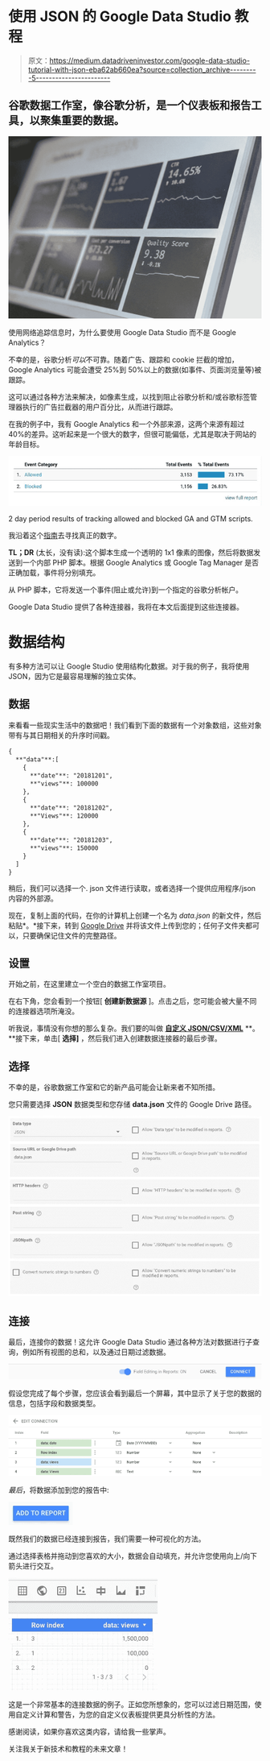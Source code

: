 # 使用 JSON 的 Google Data Studio 教程

> 原文：<https://medium.datadriveninvestor.com/google-data-studio-tutorial-with-json-eba62ab660ea?source=collection_archive---------5----------------------->

## 谷歌数据工作室，像谷歌分析，是一个仪表板和报告工具，以聚集重要的数据。

![](img/37e592b75bb80d8cfe17fabd61ec728d.png)

使用网络追踪信息时，为什么要使用 Google Data Studio 而不是 Google Analytics？

不幸的是，谷歌分析*可以*不可靠。随着广告、跟踪和 cookie 拦截的增加，Google Analytics 可能会遭受 25%到 50%以上的数据(如事件、页面浏览量等)被跟踪。

这可以通过各种方法来解决，如像素生成，以找到阻止谷歌分析和/或谷歌标签管理器执行的广告拦截器的用户百分比，从而进行跟踪。

在我的例子中，我有 Google Analytics 和一个外部来源，这两个来源有超过 40%的差异。这听起来是一个很大的数字，但很可能偏低，尤其是取决于网站的年龄目标。

![](img/f094e93698d46a788b77cee0612675f3.png)

2 day period results of tracking allowed and blocked GA and GTM scripts.

我沿着这个[指南](https://marthijnhoiting.com/detect-if-someone-is-blocking-google-analytics-or-google-tag-manager/)去寻找真正的数字。

**TL；DR** (太长，没有读):这个脚本生成一个透明的 1x1 像素的图像，然后将数据发送到一个内部 PHP 脚本。根据 Google Analytics 或 Google Tag Manager 是否正确加载，事件将分别填充。

从 PHP 脚本，它将发送一个事件(阻止或允许)到一个指定的谷歌分析帐户。

Google Data Studio 提供了各种连接器，我将在本文后面提到这些连接器。

# 数据结构

有多种方法可以让 Google Studio 使用结构化数据。对于我的例子，我将使用 JSON，因为它是最容易理解的独立实体。

## 数据

来看看一些现实生活中的数据吧！我们看到下面的数据有一个对象数组，这些对象带有与其日期相关的升序时间戳。

```
{  
  **"data"**:[  
    {  
      **"date"**: "20181201",
      **"views"**: 100000
    },
    {  
      **"date"**: "20181202",
      **"Views"**: 120000
    },
    {  
      **"date"**: "20181203",
      **"views"**: 150000
    }
  ]
}
```

稍后，我们可以选择一个. json 文件进行读取，或者选择一个提供应用程序/json 内容的外部源。

现在，复制上面的代码，在你的计算机上创建一个名为 *data.json* 的新文件，然后粘贴*。*接下来，转到 [Google Drive](https://drive.google.com/drive/u/0/my-drive) 并将该文件上传到您的；任何子文件夹都可以，只要确保记住文件的完整路径。

## 设置

开始之前，在这里建立一个空白的数据工作室项目。

在右下角，您会看到一个按钮[ **创建新数据源** ]。点击之后，您可能会被大量不同的连接器选项所淹没。

听我说，事情没有你想的那么复杂。我们要的叫做 [**自定义 JSON/CSV/XML**](https://supermetrics.com/blog/custom-json-data-studio) **。**接下来，单击[ **选择]** ，然后我们进入创建数据连接器的最后步骤。

## 选择

不幸的是，谷歌数据工作室和它的新产品可能会让新来者不知所措。

您只需要选择 **JSON** 数据类型和您存储 **data.json** 文件的 Google Drive 路径。

![](img/27d20353717de6a9d7d40de01eea8fe5.png)

## 连接

最后，连接你的数据！这允许 Google Data Studio 通过各种方法对数据进行子查询，例如所有视图的总和，以及通过日期过滤数据。

![](img/ee11c853e8fbaef35ce71b0e34899266.png)

假设您完成了每个步骤，您应该会看到最后一个屏幕，其中显示了关于您的数据的信息，包括字段和数据类型。

![](img/928950ee73ad7f0466cbcd361d56215b.png)

*最后*，将数据添加到您的报告中:

![](img/7413941d3af885e881c3f6266ba4f01c.png)

既然我们的数据已经连接到报告，我们需要一种可视化的方法。

通过选择表格并拖动到您喜欢的大小，数据会自动填充，并允许您使用向上/向下箭头进行交互。

![](img/0ded383e928981e45ad20324b0884682.png)

这是一个非常基本的连接数据的例子。正如您所想象的，您可以过滤日期范围，使用自定义计算和警告，为您的自定义仪表板提供更具分析性的方法。

感谢阅读，如果你喜欢这类内容，请给我一些掌声。

关注我关于新技术和教程的未来文章！